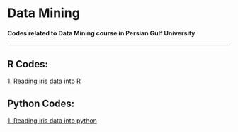# Data Mining
#### Codes related to Data Mining course in Persian Gulf University 
__________________________________________________________________

## R Codes:
[1. Reading iris data into R](https://haghbinh.github.io/DataMining/1_Data_Mining_and_Analysis/Recode_in_R.html)


## Python Codes:
[1. Reading iris data into python](https://nbviewer.org/github/haghbinh/Data_Mining/blob/main/1_Data_Mining_and_Analysis/Iris_dataset_in_pythton.ipynb)
